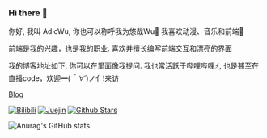 ### Hi there 👋

你好, 我叫 AdicWu, 你也可以称呼我为悠哉Wu💬
我喜欢动漫、音乐和前端🌱

前端是我的兴趣，也是我的职业. 喜欢并擅长编写前端交互和漂亮的界面

我的博客地址如下, 你可以在里面像我提问. 我也常活跃于哔哩哔哩⚡, 也是甚至在直播code，欢迎━(*｀∀´*)ノ亻!来访

[Blog](https://www.adicw.cn/)


[![Bilibili](https://img.shields.io/badge/dynamic/json?labelColor=FE7398&logo=bilibili&logoColor=white&label=bilibili%20fans&color=00aeec&query=%24.data.totalSubs&url=https%3A%2F%2Fapi.spencerwoo.com%2Fsubstats%2F%3Fsource%3Dbilibili%26queryKey%3D16053773)](https://space.bilibili.com/16053773)
[![Juejin](https://img.shields.io/badge/juejin-%E6%82%A0%E5%93%89wu-1e80ff?logo=bytedance)](https://juejin.cn/user/289926802309400)
[![Github Stars](https://img.shields.io/github/stars/syy11cn?color=faf408&label=github%20stars&logo=github)](https://github.com/Adicwu)

![Anurag's GitHub stats](https://github-readme-stats.vercel.app/api?username=Adicwu&show_icons=true&bg_color=30,e96443,904e95&title_color=fff&text_color=fff)
